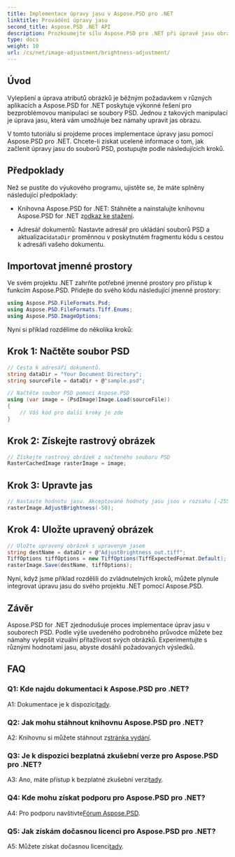 ```yaml
---
title: Implementace úpravy jasu v Aspose.PSD pro .NET
linktitle: Provádění úpravy jasu
second_title: Aspose.PSD .NET API
description: Prozkoumejte sílu Aspose.PSD pro .NET při úpravě jasu obrazu. Postupujte podle našeho podrobného průvodce pro bezproblémovou implementaci.
type: docs
weight: 10
url: /cs/net/image-adjustment/brightness-adjustment/
---
```

## Úvod

Vylepšení a úprava atributů obrázků je běžným požadavkem v různých aplikacích a Aspose.PSD for .NET poskytuje výkonné řešení pro bezproblémovou manipulaci se soubory PSD. Jednou z takových manipulací je úprava jasu, která vám umožňuje bez námahy upravit jas obrazu.

V tomto tutoriálu si projdeme proces implementace úpravy jasu pomocí Aspose.PSD pro .NET. Chcete-li získat ucelené informace o tom, jak začlenit úpravy jasu do souborů PSD, postupujte podle následujících kroků.

## Předpoklady

Než se pustíte do výukového programu, ujistěte se, že máte splněny následující předpoklady:

-  Knihovna Aspose.PSD for .NET: Stáhněte a nainstalujte knihovnu Aspose.PSD for .NET z[odkaz ke stažení](https://releases.aspose.com/psd/net/).

-  Adresář dokumentů: Nastavte adresář pro ukládání souborů PSD a aktualizaci`dataDir` proměnnou v poskytnutém fragmentu kódu s cestou k adresáři vašeho dokumentu.

## Importovat jmenné prostory

Ve svém projektu .NET zahrňte potřebné jmenné prostory pro přístup k funkcím Aspose.PSD. Přidejte do svého kódu následující jmenné prostory:

```csharp
using Aspose.PSD.FileFormats.Psd;
using Aspose.PSD.FileFormats.Tiff.Enums;
using Aspose.PSD.ImageOptions;
```

Nyní si příklad rozdělíme do několika kroků:

## Krok 1: Načtěte soubor PSD

```csharp
// Cesta k adresáři dokumentů.
string dataDir = "Your Document Directory";
string sourceFile = dataDir + @"sample.psd";

// Načtěte soubor PSD pomocí Aspose.PSD
using (var image = (PsdImage)Image.Load(sourceFile))
{
    // Váš kód pro další kroky je zde
}
```

## Krok 2: Získejte rastrový obrázek

```csharp
// Získejte rastrový obrázek z načteného souboru PSD
RasterCachedImage rasterImage = image;
```

## Krok 3: Upravte jas

```csharp
// Nastavte hodnotu jasu. Akceptované hodnoty jasu jsou v rozsahu [-255, 255].
rasterImage.AdjustBrightness(-50);
```

## Krok 4: Uložte upravený obrázek

```csharp
// Uložte upravený obrázek s upraveným jasem
string destName = dataDir + @"AdjustBrightness_out.tiff";
TiffOptions tiffOptions = new TiffOptions(TiffExpectedFormat.Default);
rasterImage.Save(destName, tiffOptions);
```

Nyní, když jsme příklad rozdělili do zvládnutelných kroků, můžete plynule integrovat úpravu jasu do svého projektu .NET pomocí Aspose.PSD.

## Závěr

Aspose.PSD for .NET zjednodušuje proces implementace úprav jasu v souborech PSD. Podle výše uvedeného podrobného průvodce můžete bez námahy vylepšit vizuální přitažlivost svých obrázků. Experimentujte s různými hodnotami jasu, abyste dosáhli požadovaných výsledků.

## FAQ

### Q1: Kde najdu dokumentaci k Aspose.PSD pro .NET?

 A1: Dokumentace je k dispozici[tady](https://reference.aspose.com/psd/net/).

### Q2: Jak mohu stáhnout knihovnu Aspose.PSD pro .NET?

 A2: Knihovnu si můžete stáhnout z[stránka vydání](https://releases.aspose.com/psd/net/).

### Q3: Je k dispozici bezplatná zkušební verze pro Aspose.PSD pro .NET?

 A3: Ano, máte přístup k bezplatné zkušební verzi[tady](https://releases.aspose.com/).

### Q4: Kde mohu získat podporu pro Aspose.PSD pro .NET?

 A4: Pro podporu navštivte[Fórum Aspose.PSD](https://forum.aspose.com/c/psd/34).

### Q5: Jak získám dočasnou licenci pro Aspose.PSD pro .NET?

 A5: Můžete získat dočasnou licenci[tady](https://purchase.aspose.com/temporary-license/).
